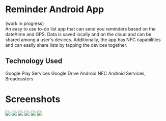 # Reminder Android App
(work in progress)<br/>
An easy to use to-do list app that can send you reminders based on the date/time and GPS.
Data is saved locally and on the cloud and can be shared among a user's devices. Additionally, the app has NFC capabilities and can easily share lists by tapping the devices together.

## Technology Used
Google Play Services
Google Drive
Android NFC
Android Services, Broadcasters

# Screenshots
<img src="https://raw.githubusercontent.com/programmingnat/Android_ToDo_List_App/master/Screenshot_20160612-163023.png"/>
<img src="https://raw.githubusercontent.com/programmingnat/Android_ToDo_List_App/master/Screenshot_20160612-163038.png"/>
<img src="https://raw.githubusercontent.com/programmingnat/Android_ToDo_List_App/master/Screenshot_20160601-140400.png"/>
<img src= "https://raw.githubusercontent.com/programmingnat/Android_ToDo_List_App/master/Screenshot_20160601-140408.png"/>
<img src="https://raw.githubusercontent.com/programmingnat/Android_ToDo_List_App/master/Screenshot_20160601-140639.png"/>
<img src="https://raw.githubusercontent.com/programmingnat/Android_ToDo_List_App/master/Screenshot_20160601-142054.png"/>
